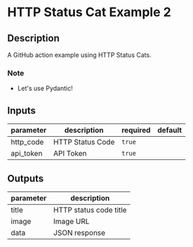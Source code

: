 # HTTP Status Cat Example 2

<!-- action-docs-description -->

## Description

A GitHub action example using HTTP Status Cats.

<!-- action-docs-description -->

### Note

- Let's use Pydantic!

<!-- action-docs-inputs -->

## Inputs

| parameter | description      | required | default |
| --------- | ---------------- | -------- | ------- |
| http_code | HTTP Status Code | `true`   |         |
| api_token | API Token        | `true`   |         |

<!-- action-docs-inputs -->

<!-- action-docs-outputs -->

## Outputs

| parameter | description            |
| --------- | ---------------------- |
| title     | HTTP status code title |
| image     | Image URL              |
| data      | JSON response          |

<!-- action-docs-outputs -->
